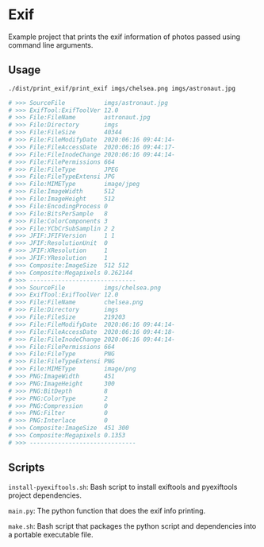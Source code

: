 # Exif

Example project that prints the exif information of photos passed using command line arguments.

## Usage
```bash
./dist/print_exif/print_exif imgs/chelsea.png imgs/astronaut.jpg

# >>> SourceFile           imgs/astronaut.jpg  
# >>> ExifTool:ExifToolVer 12.0                
# >>> File:FileName        astronaut.jpg       
# >>> File:Directory       imgs                
# >>> File:FileSize        40344               
# >>> File:FileModifyDate  2020:06:16 09:44:14-
# >>> File:FileAccessDate  2020:06:16 09:44:17-
# >>> File:FileInodeChange 2020:06:16 09:44:14-
# >>> File:FilePermissions 664                 
# >>> File:FileType        JPEG                
# >>> File:FileTypeExtensi JPG                 
# >>> File:MIMEType        image/jpeg          
# >>> File:ImageWidth      512                 
# >>> File:ImageHeight     512                 
# >>> File:EncodingProcess 0                   
# >>> File:BitsPerSample   8                   
# >>> File:ColorComponents 3                   
# >>> File:YCbCrSubSamplin 2 2                 
# >>> JFIF:JFIFVersion     1 1                 
# >>> JFIF:ResolutionUnit  0                   
# >>> JFIF:XResolution     1                   
# >>> JFIF:YResolution     1                   
# >>> Composite:ImageSize  512 512             
# >>> Composite:Megapixels 0.262144            
# >>> ------------------------------
# >>> SourceFile           imgs/chelsea.png    
# >>> ExifTool:ExifToolVer 12.0                
# >>> File:FileName        chelsea.png         
# >>> File:Directory       imgs                
# >>> File:FileSize        219203              
# >>> File:FileModifyDate  2020:06:16 09:44:14-
# >>> File:FileAccessDate  2020:06:16 09:44:18-
# >>> File:FileInodeChange 2020:06:16 09:44:14-
# >>> File:FilePermissions 664                 
# >>> File:FileType        PNG                 
# >>> File:FileTypeExtensi PNG                 
# >>> File:MIMEType        image/png           
# >>> PNG:ImageWidth       451                 
# >>> PNG:ImageHeight      300                 
# >>> PNG:BitDepth         8                   
# >>> PNG:ColorType        2                   
# >>> PNG:Compression      0                   
# >>> PNG:Filter           0                   
# >>> PNG:Interlace        0                   
# >>> Composite:ImageSize  451 300             
# >>> Composite:Megapixels 0.1353              
# >>> ------------------------------
```

## Scripts
`install-pyexiftools.sh`: Bash script to install exiftools and pyexiftools project dependencies.

`main.py`: The python function that does the exif info printing.

`make.sh`: Bash script that packages the python script and dependencies into a portable executable file.